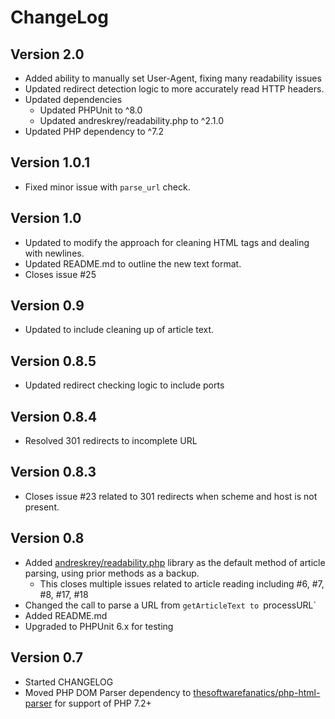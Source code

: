 # ChangeLog

## Version 2.0

- Added ability to manually set User-Agent, fixing many readability issues
- Updated redirect detection logic to more accurately read HTTP headers.
- Updated dependencies
  - Updated PHPUnit to ^8.0
  - Updated andreskrey/readability.php to ^2.1.0
- Updated PHP dependency to ^7.2

## Version 1.0.1

- Fixed minor issue with `parse_url` check.

## Version 1.0

- Updated to modify the approach for cleaning HTML tags and dealing with newlines.
- Updated README.md to outline the new text format.
- Closes issue #25

## Version 0.9

- Updated to include cleaning up of article text.

## Version 0.8.5

- Updated redirect checking logic to include ports


## Version 0.8.4

- Resolved 301 redirects to incomplete URL

## Version 0.8.3

- Closes issue #23 related to 301 redirects when scheme and host is not present.

## Version 0.8

- Added [andreskrey/readability.php](https://github.com/andreskrey/readability.php) library as the default method of article parsing, using prior methods as a backup.
  - This closes multiple issues related to article reading including #6, #7, #8, #17, #18
- Changed the call to parse a URL from `getArticleText to `processURL`
- Added README.md
- Upgraded to PHPUnit 6.x for testing


## Version 0.7

- Started CHANGELOG
- Moved PHP DOM Parser dependency to [thesoftwarefanatics/php-html-parser](https://github.com/thesoftwarefanatics/php-html-parser) for support of PHP 7.2+
